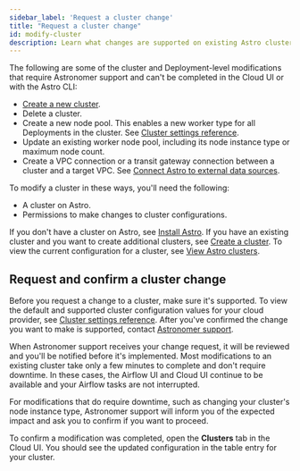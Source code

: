 ```yaml
---
sidebar_label: 'Request a cluster change'
title: "Request a cluster change"
id: modify-cluster
description: Learn what changes are supported on existing Astro clusters.
---
```


The following are some of the cluster and Deployment-level modifications that require Astronomer support and can't be completed in the Cloud UI or with the Astro CLI:

- [Create a new cluster](create-cluster.md).
- Delete a cluster.
- Create a new node pool. This enables a new worker type for all Deployments in the cluster. See [Cluster settings reference](https://docs.astronomer.io/astro/category/cluster-settings-reference).
- Update an existing worker node pool, including its node instance type or maximum node count.
- Create a VPC connection or a transit gateway connection between a cluster and a target VPC. See [Connect Astro to external data sources](https://docs.astronomer.io/astro/category/connect-astro).

To modify a cluster in these ways, you'll need the following:

- A cluster on Astro.
- Permissions to make changes to cluster configurations.

If you don't have a cluster on Astro, see [Install Astro](install-astro.md). If you have an existing cluster and you want to create additional clusters, see [Create a cluster](create-cluster.md). To view the current configuration for a cluster, see [View Astro clusters](view-clusters.md).

## Request and confirm a cluster change

Before you request a change to a cluster, make sure it's supported. To view the default and supported cluster configuration values for your cloud provider, see [Cluster settings reference](https://docs.astronomer.io/astro/category/cluster-settings-reference). After you've confirmed the change you want to make is supported, contact [Astronomer support](https://cloud.astronomer.io/support).

When Astronomer support receives your change request, it will be reviewed and you'll be notified before it's implemented. Most modifications to an existing cluster take only a few minutes to complete and don't require downtime. In these cases, the Airflow UI and Cloud UI continue to be available and your Airflow tasks are not interrupted.

For modifications that do require downtime, such as changing your cluster's node instance type, Astronomer support will inform you of the expected impact and ask you to confirm if you want to proceed.

To confirm a modification was completed, open the **Clusters** tab in the Cloud UI. You should see the updated configuration in the table entry for your cluster.
